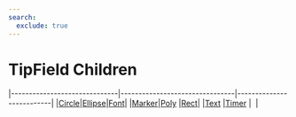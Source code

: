 ```yaml
---
search:
  exclude: true
---
```


<h1 class="heading"><span class="name">TipField Children</span></h1>

|------------------------------|--------------------------------|--------------------------|
|[Circle](../objects/circle.md)|[Ellipse](../objects/ellipse.md)|[Font](../objects/font.md)|
|[Marker](../objects/marker.md)|[Poly](../objects/poly.md)      |[Rect](../objects/rect.md)|
|[Text](../objects/text.md)    |[Timer](../objects/timer.md)    |&nbsp;                    |
